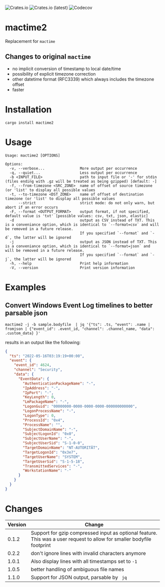 ![Crates.io](https://img.shields.io/crates/v/mactime2)
![Crates.io (latest)](https://img.shields.io/crates/dv/mactime2)
![Codecov](https://img.shields.io/codecov/c/github/janstarke/mactime2)
# mactime2
Replacement for `mactime`

## Changes to original `mactime`

 - no implicit conversion of timestamp to local date/time
 - possibility of explicit timezone correction
 - other datetime format (RFC3339) which always includes the timezone offset
 - faster

# Installation

```shell
cargo install mactime2
```

# Usage

```
Usage: mactime2 [OPTIONS]

Options:
  -v, --verbose...                More output per occurrence
  -q, --quiet...                  Less output per occurrence
  -b <INPUT_FILE>                 path to input file or '-' for stdin (files ending with .gz will be treated as being gzipped) [default: -]
  -f, --from-timezone <SRC_ZONE>  name of offset of source timezone (or 'list' to display all possible values
  -t, --to-timezone <DST_ZONE>    name of offset of destination timezone (or 'list' to display all possible values
      --strict                    strict mode: do not only warn, but abort if an error occurs
  -F, --format <OUTPUT_FORMAT>    output format, if not specified, default value is 'txt' [possible values: csv, txt, json, elastic]
  -d                              output as CSV instead of TXT. This is a conveniance option, which is identical to `--format=csv` and will be removed in a future release.
                                  If you specified `--format` and `-d`, the latter will be ignored
  -j                              output as JSON instead of TXT. This is a conveniance option, which is identical to `--format=json` and will be removed in a future release.
                                  If you specified `--format` and `-j`, the latter will be ignored
  -h, --help                      Print help information
  -V, --version                   Print version information

```

# Examples

## Convert Windows Event Log timelines to better parsable json

```shell
mactime2 -j -b sample.bodyfile  | jq '{"ts": .ts, "event": .name | fromjson | {"event_id": .event_id, "channel": .channel_name, "data": .custom_data} }'
```

results in an output like the following:
```json
{
  "ts": "2022-05-16T03:19:19+00:00",
  "event": {
    "event_id": 4624,
    "channel": "Security",
    "data": {
      "EventData": {
        "AuthenticationPackageName": "-",
        "IpAddress": "-",
        "IpPort": "-",
        "KeyLength": 0,
        "LmPackageName": "-",
        "LogonGuid": "00000000-0000-0000-0000-000000000000",
        "LogonProcessName": "-",
        "LogonType": 0,
        "ProcessId": "0x4",
        "ProcessName": "",
        "SubjectDomainName": "-",
        "SubjectLogonId": "0x0",
        "SubjectUserName": "-",
        "SubjectUserSid": "S-1-0-0",
        "TargetDomainName": "NT-AUTORITÄT",
        "TargetLogonId": "0x3e7",
        "TargetUserName": "SYSTEM",
        "TargetUserSid": "S-1-5-18",
        "TransmittedServices": "-",
        "WorkstationName": "-"
      }
    }
  }
}
```

# Changes

|Version|Change|
|-|-|
|0.1.2|Support for gzip compressed input as optional feature. This was a user request to allow for smaller bodyfile footprint|
|0.2.2|don't ignore lines with invalid characters anymore|
|1.0.1|Also display lines with all timestamps set to `-1`|
|1.0.5|better handling of ambiguous file names| 
|1.1.0|Support for JSON output, parsable by ` jq`|